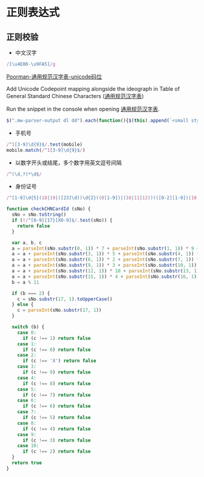 # 正则表达式

## 正则校验
- 中文汉字
```js
/[\u4E00-\u9FA5]/g
```
[Poorman-通用规范汉字表-unicode码位](https://gist.github.com/JLHwung/06fca92ddd73a0acb2a738237fc431df)

Add Unicode Codepoint mapping alongside the ideograph in Table of General Standard Chinese Characters ([通用规范汉字表](https://zh.wikisource.org/wiki/%E9%80%9A%E7%94%A8%E8%A7%84%E8%8C%83%E6%B1%89%E5%AD%97%E8%A1%A8))

Run the snippet in the console when opening [通用规范汉字表](https://zh.wikisource.org/wiki/%E9%80%9A%E7%94%A8%E8%A7%84%E8%8C%83%E6%B1%89%E5%AD%97%E8%A1%A8).

```js
$(".mw-parser-output dl dd").each(function(){$(this).append(`<small style="margin-left:1rem"><code>U+${$(this).text().replace(/[\d\s]+/i, "").codePointAt(0).toString(16).toUpperCase()}</code></small>`)})
```

- 手机号
```js
/^1[3-9]\d{9}$/.test(mobile)
mobile.match(/^1[3-9]\d{9}$/)
```

- 以数字开头或结尾，多个数字用英文逗号间隔
```js
/^(\d,?)*\d$/
```

- 身份证号
```js
/^[1-9]\d{5}(18|19|([23]\d))\d{2}((0[1-9])|(10|11|12))(([0-2][1-9])|10|20|30|31)\d{3}[0-9Xx]$/
```
```js
function checkCHNCardId (sNo) {
  sNo = sNo.toString()
  if (!/^[0-9]{17}[X0-9]$/.test(sNo)) {
    return false
  }

  var a, b, c
  a = parseInt(sNo.substr(0, 1)) * 7 + parseInt(sNo.substr(1, 1)) * 9 + parseInt(sNo.substr(2, 1)) * 10
  a = a + parseInt(sNo.substr(3, 1)) * 5 + parseInt(sNo.substr(4, 1)) * 8 + parseInt(sNo.substr(5, 1)) * 4
  a = a + parseInt(sNo.substr(6, 1)) * 2 + parseInt(sNo.substr(7, 1)) * 1 + parseInt(sNo.substr(8, 1)) * 6
  a = a + parseInt(sNo.substr(9, 1)) * 3 + parseInt(sNo.substr(10, 1)) * 7 + parseInt(sNo.substr(11, 1)) * 9
  a = a + parseInt(sNo.substr(12, 1)) * 10 + parseInt(sNo.substr(13, 1)) * 5 + parseInt(sNo.substr(14, 1)) * 8
  a = a + parseInt(sNo.substr(15, 1)) * 4 + parseInt(sNo.substr(16, 1)) * 2
  b = a % 11

  if (b === 2) {
    c = sNo.substr(17, 1).toUpperCase()
  } else {
    c = parseInt(sNo.substr(17, 1))
  }

  switch (b) {
    case 0:
      if (c !== 1) return false
    case 1:
      if (c !== 0) return false
    case 2:
      if (c !== 'X') return false
    case 3:
      if (c !== 9) return false
    case 4:
      if (c !== 8) return false
    case 5:
      if (c !== 7) return false
    case 6:
      if (c !== 6) return false
    case 7:
      if (c !== 5) return false
    case 8:
      if (c !== 4) return false
    case 9:
      if (c !== 3) return false
    case 10:
      if (c !== 2) return false
  }
  return true
}
```
